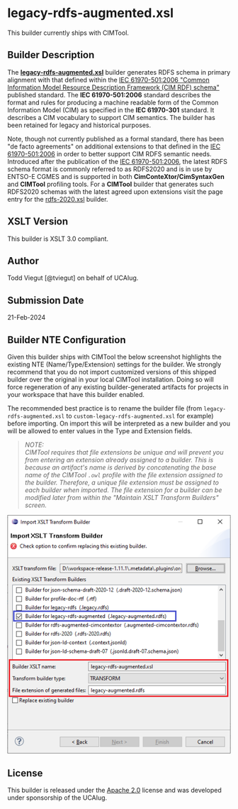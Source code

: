 # legacy-rdfs-augmented.xsl

This builder currently ships with CIMTool.

## Builder Description

The **[legacy-rdfs-augmented.xsl](legacy-rdfs-augmented.xsl)** builder generates RDFS schema in primary alignment with that defined within the [IEC 61970-501:2006 "Common Information Model Resource Description Framework (CIM RDF) schema"](https://webstore.iec.ch/publication/6215) published standard. The **IEC 61970-501:2006** standard describes the format and rules for producing a machine readable form of the Common Information Model (CIM) as specified in the **IEC 61970-301** standard. It describes a CIM vocabulary to support CIM semantics. The builder has been retained for legacy and historical purposes.

Note, though not currently published as a formal standard, there has been "de facto agreements" on additional extensions to that defined in the [IEC 61970-501:2006](https://webstore.iec.ch/publication/6215) in order to better support CIM RDFS semantic needs. Introduced after the publication of the [IEC 61970-501:2006](https://webstore.iec.ch/publication/6215), the latest RDFS schema format is  commonly referred to as RDFS2020 and is in use by ENTSO-E CGMES and is supported in both **CimConteXtor/CimSyntaxGen** and **CIMTool** profiling tools. For a **CIMTool** builder that generates such RDFS2020 schemas with the latest agreed upon extensions visit the page entry for the [rdfs-2020.xsl](../rdfs-2020/builder.md) builder.


## XSLT Version

This builder is XSLT 3.0 compliant.

## Author

Todd Viegut [@tviegut] on behalf of UCAIug.

## Submission Date

21-Feb-2024

## Builder NTE Configuration

Given this builder ships with CIMTool the below screenshot highlights the existing NTE (Name/Type/Extension) settings for the builder.  We strongly recommend that you do not import customized versions of this shipped builder over the original in your local CIMTool installation. Doing so will force regeneration of any existing builder-generated artifacts for projects in your workspace that have this builder enabled.

The recommended best practice is to rename the builder file  (from ```legacy-rdfs-augmented.xsl``` to ```custom-legacy-rdfs-augmented.xsl``` for example) before importing. On import this will be interpreted as a new builder and you will be allowed to enter values in the Type and Extension fields.

>*NOTE: </br>CIMTool requires that file extensions be unique and will prevent you from entering an extension already assigned to a builder. This is because an artifact's name is derived by concatenating the base name of the CIMTool ```.owl``` profile with the file extension assigned to the builder. Therefore, a unique file extension must be assigned to each builder when imported. The file extension for a builder can be modified later from within the "Maintain XSLT Transform Builders" screen.*

![image](import-builder.png)

## License

This builder is released under the [Apache 2.0](../../LICENSE) license and was developed under sponsorship of the UCAIug.
